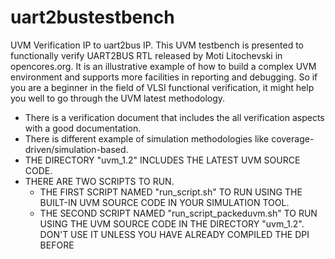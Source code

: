 # uart2bustestbench
UVM Verification IP to uart2bus IP. 
This UVM testbench is presented to functionally verify UART2BUS RTL released by Moti Litochevski in opencores.org. It is an illustrative example of how to build a complex UVM environment and supports more facilities in reporting and debugging. So if you are a beginner in the field of VLSI functional verification, it might help you well to go through the UVM latest methodology.
- There is a verification document that includes the all verification aspects with a good documentation.
- There is different example of simulation methodologies like coverage-driven/simulation-based.
- THE DIRECTORY "uvm_1.2" INCLUDES THE LATEST UVM SOURCE CODE.
- THERE ARE TWO SCRIPTS TO RUN.
  - THE FIRST SCRIPT NAMED "run_script.sh" TO RUN USING THE BUILT-IN UVM SOURCE CODE IN YOUR SIMULATION TOOL.
  - THE SECOND SCRIPT NAMED "run_script_packeduvm.sh" TO RUN USING THE UVM SOURCE CODE IN THE DIRECTORY "uvm_1.2". DON'T USE IT UNLESS YOU HAVE ALREADY COMPILED THE DPI BEFORE
